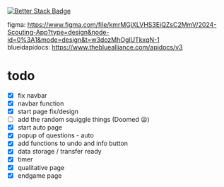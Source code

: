 [![Better Stack Badge](https://uptime.betterstack.com/status-badges/v1/monitor/115vp.svg)](https://uptime.betterstack.com/?utm_source=status_badge)

figma: https://www.figma.com/file/kmrMGjXLVHS3EiQZsC2MmV/2024-Scouting-App?type=design&node-id=0%3A1&mode=design&t=w3dozMhOglUTkxqN-1 \
blueidapidocs: https://www.thebluealliance.com/apidocs/v3

# todo
- [x] fix navbar
- [x] navbar function
- [x] start page fix/design
- [ ] add the random squiggle things (Doomed :frowning:)
- [x] start auto page
- [x] popup of questions - auto
- [x] add functions to undo and info button
- [x] data storage / transfer ready
- [x] timer
- [x] qualitative page
- [x] endgame page
